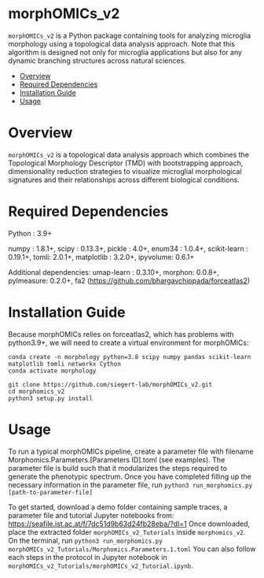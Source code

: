 # morphOMICs_v2

`morphOMICs_v2` is a Python package containing tools for analyzing microglia morphology using a topological data analysis approach. Note that this algorithm is designed not only for microglia applications but also for any dynamic branching structures across natural sciences.

- [Overview](#overview)
- [Required Dependencies](#required-dependencies)
- [Installation Guide](#installation-guide)
- [Usage](#usage)

# Overview
`morphOMICs_v2` is a topological data analysis approach which combines the Topological Morphology Descriptor (TMD) with bootstrapping approach, dimensionality reduction strategies to visualize microglial morphological signatures and their relationships across different biological conditions.


# Required Dependencies
Python : 3.9+

numpy : 1.8.1+, scipy : 0.13.3+, pickle : 4.0+, enum34 : 1.0.4+, scikit-learn : 0.19.1+, tomli: 2.0.1+, matplotlib : 3.2.0+, ipyvolume: 0.6.1+

Additional dependencies:
umap-learn : 0.3.10+, morphon: 0.0.8+, pylmeasure: 0.2.0+, fa2 (https://github.com/bhargavchippada/forceatlas2)

# Installation Guide
Because morphOMICs relies on forceatlas2, which has problems with python3.9+, we will need to create a virtual environment for morphOMICs:

```
conda create -n morphology python=3.8 scipy numpy pandas scikit-learn matplotlib tomli networkx Cython
conda activate morphology

git clone https://github.com/siegert-lab/morphOMICs_v2.git
cd morphomics_v2
python3 setup.py install
```

# Usage
To run a typical morphOMICs pipeline, create a parameter file with filename Morphomics.Parameters.[Parameters ID].toml (see examples).
The parameter file is build such that it modularizes the steps required to generate the phenotypic spectrum.
Once you have completed filling up the necessary information in the parameter file, run 
`python3 run_morphomics.py [path-to-parameter-file]`

To get started, download a demo folder containing sample traces, a parameter file and tutorial Jupyter notebooks from:
https://seafile.ist.ac.at/f/7dc51d9b63d24fb28eba/?dl=1
Once downloaded, place the extracted folder `morphOMICs_v2_Tutorials` inside `morphomics_v2`.
On the terminal, run
`python3 run_morphomics.py morphOMICs_v2_Tutorials/Morphomics.Parameters.1.toml`
You can also follow each steps in the protocol in Jupyter notebook in `morphOMICs_v2_Tutorials/morphOMICs_v2_Tutorial.ipynb`.
